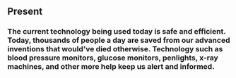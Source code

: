 ## Present
### The current technology being used today is safe and efficient. Today, thousands of people a day are saved from our advanced inventions that would've died otherwise. Technology such as blood pressure monitors, glucose monitors, penlights, x-ray machines, and other more help keep us alert and informed.
